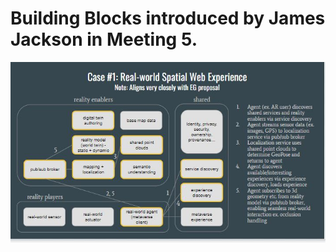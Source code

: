 # Building Blocks introduced by James Jackson in Meeting 5.


![Building Blocks](../../images/jjbb.jpg)

